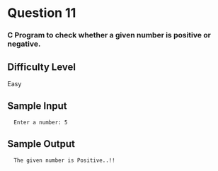 # Question 11

### C Program to check whether a given number is positive or negative.

## Difficulty Level

Easy

## Sample Input

      Enter a number: 5

## Sample Output

      The given number is Positive..!!
